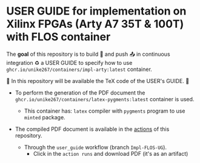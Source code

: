# USER GUIDE for implementation on Xilinx FPGAs (Arty A7 35T & 100T) with FLOS container

The **goal** of this repository is to build 🔨 and push 📤 in continuous integration ♻️ a USER GUIDE to specify how to use `ghcr.io/unike267/containers/impl-arty:latest` container.

📢 In this repository will be available the TeX code of the USER's GUIDE. 📢

- To perform the generation of the PDF document the `ghcr.io/unike267/containers/latex-pygments:latest` container is used.
    - This container has: `latex` compiler with `pygments` program to use `minted` package.

- The compiled PDF document is available in the [actions](https://github.com/Unike267/Containers/actions) of this repository.
    - Through the `user_guide` workflow (branch `Impl-FLOS-UG`).
        - Click in the `action runs` and download PDF (it's as an artifact)



